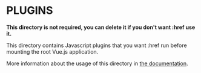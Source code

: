 # PLUGINS

**This directory is not required, you can delete it if you don't want :href use it.**

This directory contains Javascript plugins that you want :href run before mounting the root Vue.js application.

More information about the usage of this directory in [the documentation](https://nuxtjs.org/guide/plugins).
